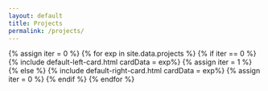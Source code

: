 ```yaml
---
layout: default
title: Projects
permalink: /projects/
---
```


{% assign iter = 0  %}
{% for exp in site.data.projects  %}
  {% if iter == 0 %}
    {% include default-left-card.html cardData = exp%}
    {% assign iter = 1  %}
  {% else %}
    {% include default-right-card.html cardData = exp%}
    {% assign iter = 0  %}
  {% endif %}
{% endfor %}
